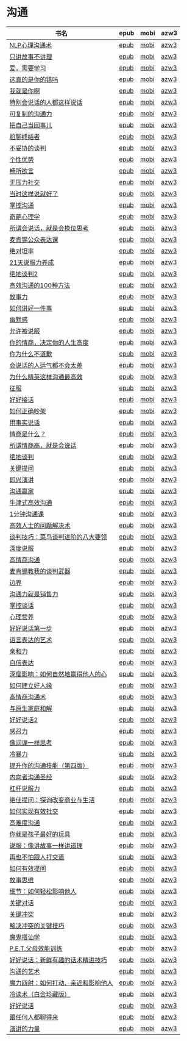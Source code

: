 # 沟通

| 书名 | epub | mobi | azw3 |
| --- | --- | --- | --- |
| [NLP心理沟通术](http://ct.dalanmei.com/f/31084289-771246391-e44cd1) | [epub](http://ct.dalanmei.com/f/31084289-771246391-e44cd1) | [mobi](http://ct.dalanmei.com/f/31084289-771231095-86ff38) | [azw3](http://ct.dalanmei.com/f/31084289-771236208-f5184c) |
| [只讲故事不讲理](http://ct.dalanmei.com/f/31084289-771246975-c77928) | [epub](http://ct.dalanmei.com/f/31084289-771246975-c77928) | [mobi](http://ct.dalanmei.com/f/31084289-771231836-32c932) | [azw3](http://ct.dalanmei.com/f/31084289-771236672-14a3ab) |
| [爱，需要学习](http://ct.dalanmei.com/f/31084289-771241455-14e565) | [epub](http://ct.dalanmei.com/f/31084289-771241455-14e565) | [mobi](http://ct.dalanmei.com/f/31084289-771230075-6752ee) | [azw3](http://ct.dalanmei.com/f/31084289-771233655-cbe822) |
| [这真的是你的错吗](http://ct.dalanmei.com/f/31084289-570306122-82fb50) | [epub](http://ct.dalanmei.com/f/31084289-570306122-82fb50) | [mobi](http://ct.dalanmei.com/f/31084289-570169701-f02767) | [azw3](http://ct.dalanmei.com/f/31084289-570377679-e287a8) |
| [我就是你啊](http://ct.dalanmei.com/f/31084289-570331811-ac0d10) | [epub](http://ct.dalanmei.com/f/31084289-570331811-ac0d10) | [mobi](http://ct.dalanmei.com/f/31084289-570156461-91da67) | [azw3](http://ct.dalanmei.com/f/31084289-571398769-b16c67) |
| [特别会说话的人都这样说话](http://ct.dalanmei.com/f/31084289-570353436-875e32) | [epub](http://ct.dalanmei.com/f/31084289-570353436-875e32) | [mobi](http://ct.dalanmei.com/f/31084289-570161548-5049aa) | [azw3](http://ct.dalanmei.com/f/31084289-571401703-596edd) |
| [可复制的沟通力](http://ct.dalanmei.com/f/31084289-570354254-6518d9) | [epub](http://ct.dalanmei.com/f/31084289-570354254-6518d9) | [mobi](http://ct.dalanmei.com/f/31084289-570134522-8e3432) | [azw3](http://ct.dalanmei.com/f/31084289-571402093-3bde13) |
| [把自己当回事儿](http://ct.dalanmei.com/f/31084289-570267830-2ce41b) | [epub](http://ct.dalanmei.com/f/31084289-570267830-2ce41b) | [mobi](http://ct.dalanmei.com/f/31084289-570124998-b54144) | [azw3](http://ct.dalanmei.com/f/31084289-571407570-b1d01e) |
| [尬聊终结者](http://ct.dalanmei.com/f/31084289-570271745-e97d0e) | [epub](http://ct.dalanmei.com/f/31084289-570271745-e97d0e) | [mobi](http://ct.dalanmei.com/f/31084289-570129080-36cac8) | [azw3](http://ct.dalanmei.com/f/31084289-571410439-20a528) |
| [不妥协的谈判](http://ct.dalanmei.com/f/31084289-570271777-9d1d45) | [epub](http://ct.dalanmei.com/f/31084289-570271777-9d1d45) | [mobi](http://ct.dalanmei.com/f/31084289-570129121-8bc732) | [azw3](http://ct.dalanmei.com/f/31084289-571410450-641b7b) |
| [个性优势](http://ct.dalanmei.com/f/31084289-570251036-ccec3f) | [epub](http://ct.dalanmei.com/f/31084289-570251036-ccec3f) | [mobi](http://ct.dalanmei.com/f/31084289-569464400-f6e534) | [azw3](http://ct.dalanmei.com/f/31084289-571410933-8dd291) |
| [畅所欲言](http://ct.dalanmei.com/f/31084289-570254401-6893db) | [epub](http://ct.dalanmei.com/f/31084289-570254401-6893db) | [mobi](http://ct.dalanmei.com/f/31084289-570107086-29f844) | [azw3](http://ct.dalanmei.com/f/31084289-571412524-341e19) |
| [无压力社交](http://ct.dalanmei.com/f/31084289-570259058-68c274) | [epub](http://ct.dalanmei.com/f/31084289-570259058-68c274) | [mobi](http://ct.dalanmei.com/f/31084289-570108696-2bec0a) | [azw3](http://ct.dalanmei.com/f/31084289-571416199-f14e68) |
| [当时这样说就好了](http://ct.dalanmei.com/f/31084289-570236862-6e1ef9) | [epub](http://ct.dalanmei.com/f/31084289-570236862-6e1ef9) | [mobi](http://ct.dalanmei.com/f/31084289-569452034-772666) | [azw3](http://ct.dalanmei.com/f/31084289-571418960-6948a6) |
| [掌控沟通](http://ct.dalanmei.com/f/31084289-570239467-7a944f) | [epub](http://ct.dalanmei.com/f/31084289-570239467-7a944f) | [mobi](http://ct.dalanmei.com/f/31084289-569452586-3c8e97) | [azw3](http://ct.dalanmei.com/f/31084289-571419549-3f05f3) |
| [奇葩心理学](http://ct.dalanmei.com/f/31084289-572054154-f420ec) | [epub](http://ct.dalanmei.com/f/31084289-572054154-f420ec) | [mobi](http://ct.dalanmei.com/f/31084289-571731991-93868a) | [azw3](http://ct.dalanmei.com/f/31084289-572084396-17df32) |
| [所谓会说话，就是会换位思考](http://ct.dalanmei.com/f/31084289-572079395-f0a4e4) | [epub](http://ct.dalanmei.com/f/31084289-572079395-f0a4e4) | [mobi](http://ct.dalanmei.com/f/31084289-571729943-c6b83d) | [azw3](http://ct.dalanmei.com/f/31084289-572106081-8fcea5) |
| [麦肯锡公众表达课](http://ct.dalanmei.com/f/31084289-572080698-cdc9e0) | [epub](http://ct.dalanmei.com/f/31084289-572080698-cdc9e0) | [mobi](http://ct.dalanmei.com/f/31084289-571729457-7aa3ce) | [azw3](http://ct.dalanmei.com/f/31084289-572108457-c0e23d) |
| [绝对坦率](http://ct.dalanmei.com/f/31084289-572087927-0bcba1) | [epub](http://ct.dalanmei.com/f/31084289-572087927-0bcba1) | [mobi](http://ct.dalanmei.com/f/31084289-571728580-a842aa) | [azw3](http://ct.dalanmei.com/f/31084289-572112767-9c40eb) |
| [21天说服力养成](http://ct.dalanmei.com/f/31084289-572088514-b1ad0c) | [epub](http://ct.dalanmei.com/f/31084289-572088514-b1ad0c) | [mobi](http://ct.dalanmei.com/f/31084289-571728346-146b54) | [azw3](http://ct.dalanmei.com/f/31084289-572112923-1afd31) |
| [绝地谈判2](http://ct.dalanmei.com/f/31084289-572093203-6a5c8a) | [epub](http://ct.dalanmei.com/f/31084289-572093203-6a5c8a) | [mobi](http://ct.dalanmei.com/f/31084289-571727197-ff644c) | [azw3](http://ct.dalanmei.com/f/31084289-572114201-28cc3b) |
| [高效沟通的100种方法](http://ct.dalanmei.com/f/31084289-572112078-cd14d0) | [epub](http://ct.dalanmei.com/f/31084289-572112078-cd14d0) | [mobi](http://ct.dalanmei.com/f/31084289-571725088-54b285) | [azw3](http://ct.dalanmei.com/f/31084289-572115848-be2de2) |
| [故事力](http://ct.dalanmei.com/f/31084289-572112927-352dc2) | [epub](http://ct.dalanmei.com/f/31084289-572112927-352dc2) | [mobi](http://ct.dalanmei.com/f/31084289-571722132-1d6fef) | [azw3](http://ct.dalanmei.com/f/31084289-572120005-27d091) |
| [如何讲好一件事](http://ct.dalanmei.com/f/31084289-572113512-5682d2) | [epub](http://ct.dalanmei.com/f/31084289-572113512-5682d2) | [mobi](http://ct.dalanmei.com/f/31084289-571718897-a7f9ce) | [azw3](http://ct.dalanmei.com/f/31084289-572120543-2b9993) |
| [幽默感](http://ct.dalanmei.com/f/31084289-572113949-92db86) | [epub](http://ct.dalanmei.com/f/31084289-572113949-92db86) | [mobi](http://ct.dalanmei.com/f/31084289-571714858-0fdf0e) | [azw3](http://ct.dalanmei.com/f/31084289-572122684-add50c) |
| [允许被说服](http://ct.dalanmei.com/f/31084289-572114016-dab939) | [epub](http://ct.dalanmei.com/f/31084289-572114016-dab939) | [mobi](http://ct.dalanmei.com/f/31084289-571714642-bf6793) | [azw3](http://ct.dalanmei.com/f/31084289-572123124-f482ec) |
| [你的情商，决定你的人生高度](http://ct.dalanmei.com/f/31084289-572114133-abd67b) | [epub](http://ct.dalanmei.com/f/31084289-572114133-abd67b) | [mobi](http://ct.dalanmei.com/f/31084289-571714117-0cb8bf) | [azw3](http://ct.dalanmei.com/f/31084289-572125777-0b7fbb) |
| [你为什么不道歉](http://ct.dalanmei.com/f/31084289-572114150-818bf6) | [epub](http://ct.dalanmei.com/f/31084289-572114150-818bf6) | [mobi](http://ct.dalanmei.com/f/31084289-571714072-da661d) | [azw3](http://ct.dalanmei.com/f/31084289-572126134-e1ab28) |
| [会说话的人运气都不会太差](http://ct.dalanmei.com/f/31084289-572114217-2aceb3) | [epub](http://ct.dalanmei.com/f/31084289-572114217-2aceb3) | [mobi](http://ct.dalanmei.com/f/31084289-571713763-93d1ce) | [azw3](http://ct.dalanmei.com/f/31084289-572127839-363418) |
| [为什么精英这样沟通最高效](http://ct.dalanmei.com/f/31084289-572114542-3cd308) | [epub](http://ct.dalanmei.com/f/31084289-572114542-3cd308) | [mobi](http://ct.dalanmei.com/f/31084289-571712818-004451) | [azw3](http://ct.dalanmei.com/f/31084289-572131586-db3b81) |
| [征服](http://ct.dalanmei.com/f/31084289-572114668-2dab1e) | [epub](http://ct.dalanmei.com/f/31084289-572114668-2dab1e) | [mobi](http://ct.dalanmei.com/f/31084289-571711956-e857ec) | [azw3](http://ct.dalanmei.com/f/31084289-572132989-724f89) |
| [好好接话](http://ct.dalanmei.com/f/31084289-572115079-afc7c5) | [epub](http://ct.dalanmei.com/f/31084289-572115079-afc7c5) | [mobi](http://ct.dalanmei.com/f/31084289-571709749-19f676) | [azw3](http://ct.dalanmei.com/f/31084289-572136123-0f8888) |
| [如何正确吵架](http://ct.dalanmei.com/f/31084289-572115368-f82fb7) | [epub](http://ct.dalanmei.com/f/31084289-572115368-f82fb7) | [mobi](http://ct.dalanmei.com/f/31084289-571708588-8b159d) | [azw3](http://ct.dalanmei.com/f/31084289-572137137-2aa2a2) |
| [用事实说话](http://ct.dalanmei.com/f/31084289-572116208-1d0e35) | [epub](http://ct.dalanmei.com/f/31084289-572116208-1d0e35) | [mobi](http://ct.dalanmei.com/f/31084289-571674880-b65245) | [azw3](http://ct.dalanmei.com/f/31084289-572159499-d2982d) |
| [情商是什么？](http://ct.dalanmei.com/f/31084289-572116882-35b5dd) | [epub](http://ct.dalanmei.com/f/31084289-572116882-35b5dd) | [mobi](http://ct.dalanmei.com/f/31084289-571658773-853274) | [azw3](http://ct.dalanmei.com/f/31084289-572177930-e3d24c) |
| [所谓情商高，就是会说话](http://ct.dalanmei.com/f/31084289-572117536-b306af) | [epub](http://ct.dalanmei.com/f/31084289-572117536-b306af) | [mobi](http://ct.dalanmei.com/f/31084289-571652168-058055) | [azw3](http://ct.dalanmei.com/f/31084289-572180003-2162ab) |
| [绝地谈判](http://ct.dalanmei.com/f/31084289-572117551-cbd98e) | [epub](http://ct.dalanmei.com/f/31084289-572117551-cbd98e) | [mobi](http://ct.dalanmei.com/f/31084289-571652050-786a0f) | [azw3](http://ct.dalanmei.com/f/31084289-572180019-ca44ff) |
| [关键提问](http://ct.dalanmei.com/f/31084289-572120235-7ce335) | [epub](http://ct.dalanmei.com/f/31084289-572120235-7ce335) | [mobi](http://ct.dalanmei.com/f/31084289-571648412-40cb12) | [azw3](http://ct.dalanmei.com/f/31084289-572180515-3c424b) |
| [即兴演讲](http://ct.dalanmei.com/f/31084289-572120254-b99202) | [epub](http://ct.dalanmei.com/f/31084289-572120254-b99202) | [mobi](http://ct.dalanmei.com/f/31084289-571648152-49a559) | [azw3](http://ct.dalanmei.com/f/31084289-572180531-66d9b4) |
| [沟通赢家](http://ct.dalanmei.com/f/31084289-572120612-205605) | [epub](http://ct.dalanmei.com/f/31084289-572120612-205605) | [mobi](http://ct.dalanmei.com/f/31084289-571639711-85164b) | [azw3](http://ct.dalanmei.com/f/31084289-572181081-f44ca6) |
| [牛津式高效沟通](http://ct.dalanmei.com/f/31084289-572120690-d2395f) | [epub](http://ct.dalanmei.com/f/31084289-572120690-d2395f) | [mobi](http://ct.dalanmei.com/f/31084289-571639161-758f41) | [azw3](http://ct.dalanmei.com/f/31084289-572181285-94b884) |
| [1分钟沟通课](http://ct.dalanmei.com/f/31084289-572120853-8d9d36) | [epub](http://ct.dalanmei.com/f/31084289-572120853-8d9d36) | [mobi](http://ct.dalanmei.com/f/31084289-571638718-7d2aad) | [azw3](http://ct.dalanmei.com/f/31084289-572182094-e79476) |
| [高效人士的问题解决术](http://ct.dalanmei.com/f/31084289-572120965-24a387) | [epub](http://ct.dalanmei.com/f/31084289-572120965-24a387) | [mobi](http://ct.dalanmei.com/f/31084289-571638519-c742c2) | [azw3](http://ct.dalanmei.com/f/31084289-572182456-940ffb) |
| [谈判技巧：菜鸟谈判进阶的八大要领](http://ct.dalanmei.com/f/31084289-572121664-254d01) | [epub](http://ct.dalanmei.com/f/31084289-572121664-254d01) | [mobi](http://ct.dalanmei.com/f/31084289-571637989-48b710) | [azw3](http://ct.dalanmei.com/f/31084289-572183157-7d4895) |
| [深度说服](http://ct.dalanmei.com/f/31084289-571796944-035f46) | [epub](http://ct.dalanmei.com/f/31084289-571796944-035f46) | [mobi](http://ct.dalanmei.com/f/31084289-571531134-c5dae4) | [azw3](http://ct.dalanmei.com/f/31084289-572194639-2ba4b6) |
| [高情商沟通](http://ct.dalanmei.com/f/31084289-571814162-9e0807) | [epub](http://ct.dalanmei.com/f/31084289-571814162-9e0807) | [mobi](http://ct.dalanmei.com/f/31084289-571543549-f48c07) | [azw3](http://ct.dalanmei.com/f/31084289-572196580-f392f5) |
| [麦肯锡教我的谈判武器](http://ct.dalanmei.com/f/31084289-571819646-db9edb) | [epub](http://ct.dalanmei.com/f/31084289-571819646-db9edb) | [mobi](http://ct.dalanmei.com/f/31084289-571548446-8f3ace) | [azw3](http://ct.dalanmei.com/f/31084289-572199067-752f4e) |
| [边界](http://ct.dalanmei.com/f/31084289-571820588-fd5b5f) | [epub](http://ct.dalanmei.com/f/31084289-571820588-fd5b5f) | [mobi](http://ct.dalanmei.com/f/31084289-571548800-4cf25f) | [azw3](http://ct.dalanmei.com/f/31084289-572199470-2709f3) |
| [沟通力就是销售力](http://ct.dalanmei.com/f/31084289-571826959-24ff10) | [epub](http://ct.dalanmei.com/f/31084289-571826959-24ff10) | [mobi](http://ct.dalanmei.com/f/31084289-571549230-dbbf37) | [azw3](http://ct.dalanmei.com/f/31084289-572199972-3cc289) |
| [掌控谈话](http://ct.dalanmei.com/f/31084289-571919712-80ffab) | [epub](http://ct.dalanmei.com/f/31084289-571919712-80ffab) | [mobi](http://ct.dalanmei.com/f/31084289-571559007-614b9c) | [azw3](http://ct.dalanmei.com/f/31084289-572211412-e54755) |
| [心理营养](http://ct.dalanmei.com/f/31084289-571738099-acdd64) | [epub](http://ct.dalanmei.com/f/31084289-571738099-acdd64) | [mobi](http://ct.dalanmei.com/f/31084289-571601266-8c27d0) | [azw3](http://ct.dalanmei.com/f/31084289-571917626-d12893) |
| [好好说话第一步](http://ct.dalanmei.com/f/31084289-571778153-fb4040) | [epub](http://ct.dalanmei.com/f/31084289-571778153-fb4040) | [mobi](http://ct.dalanmei.com/f/31084289-571517474-1e1ab2) | [azw3](http://ct.dalanmei.com/f/31084289-571923344-c82d51) |
| [语言表达的艺术](http://ct.dalanmei.com/f/31084289-571778367-b2e633) | [epub](http://ct.dalanmei.com/f/31084289-571778367-b2e633) | [mobi](http://ct.dalanmei.com/f/31084289-571517712-4b8f1c) | [azw3](http://ct.dalanmei.com/f/31084289-571923515-3aaee2) |
| [亲和力](http://ct.dalanmei.com/f/31084289-571778410-12502a) | [epub](http://ct.dalanmei.com/f/31084289-571778410-12502a) | [mobi](http://ct.dalanmei.com/f/31084289-571517745-f4ab7c) | [azw3](http://ct.dalanmei.com/f/31084289-571923559-7a5e25) |
| [自信表达](http://ct.dalanmei.com/f/31084289-571778951-20c8c7) | [epub](http://ct.dalanmei.com/f/31084289-571778951-20c8c7) | [mobi](http://ct.dalanmei.com/f/31084289-571522387-1a8be5) | [azw3](http://ct.dalanmei.com/f/31084289-571974795-e7054f) |
| [深度影响：如何自然地赢得他人的心](http://ct.dalanmei.com/f/31084289-571780490-a60da7) | [epub](http://ct.dalanmei.com/f/31084289-571780490-a60da7) | [mobi](http://ct.dalanmei.com/f/31084289-571525604-883ef2) | [azw3](http://ct.dalanmei.com/f/31084289-571976749-a1c1ba) |
| [如何建立好人缘](http://ct.dalanmei.com/f/31084289-572121113-4cd81f) | [epub](http://ct.dalanmei.com/f/31084289-572121113-4cd81f) | [mobi](http://ct.dalanmei.com/f/31084289-571596022-5ca9c6) | [azw3](http://ct.dalanmei.com/f/31084289-571977916-00d884) |
| [高情商沟通术](http://ct.dalanmei.com/f/31084289-572123994-2415d1) | [epub](http://ct.dalanmei.com/f/31084289-572123994-2415d1) | [mobi](http://ct.dalanmei.com/f/31084289-571594654-80eff6) | [azw3](http://ct.dalanmei.com/f/31084289-571982390-2de52a) |
| [与原生家庭和解](http://ct.dalanmei.com/f/31084289-571831812-0273ee) | [epub](http://ct.dalanmei.com/f/31084289-571831812-0273ee) | [mobi](http://ct.dalanmei.com/f/31084289-571549505-750e4e) | [azw3](http://ct.dalanmei.com/f/31084289-572065356-bfb067) |
| [好好说话2](http://ct.dalanmei.com/f/31084289-571832804-0048a1) | [epub](http://ct.dalanmei.com/f/31084289-571832804-0048a1) | [mobi](http://ct.dalanmei.com/f/31084289-571549584-b7f43f) | [azw3](http://ct.dalanmei.com/f/31084289-572065481-4161dd) |
| [感召力](http://ct.dalanmei.com/f/31084289-571841301-800d24) | [epub](http://ct.dalanmei.com/f/31084289-571841301-800d24) | [mobi](http://ct.dalanmei.com/f/31084289-571550131-95e7ad) | [azw3](http://ct.dalanmei.com/f/31084289-572066279-447fd8) |
| [像间谍一样思考](http://ct.dalanmei.com/f/31084289-571916749-6f21df) | [epub](http://ct.dalanmei.com/f/31084289-571916749-6f21df) | [mobi](http://ct.dalanmei.com/f/31084289-571558276-a8dedd) | [azw3](http://ct.dalanmei.com/f/31084289-572074938-a9a96e) |
| [冷暴力](http://ct.dalanmei.com/f/31084289-571921638-0d1ed8) | [epub](http://ct.dalanmei.com/f/31084289-571921638-0d1ed8) | [mobi](http://ct.dalanmei.com/f/31084289-571559320-a29e83) | [azw3](http://ct.dalanmei.com/f/31084289-572076764-f466e3) |
| [提升你的沟通技能（第四版）](http://ct.dalanmei.com/f/31084289-571983669-43fc0d) | [epub](http://ct.dalanmei.com/f/31084289-571983669-43fc0d) | [mobi](http://ct.dalanmei.com/f/31084289-571559907-89c5fc) | [azw3](http://ct.dalanmei.com/f/31084289-572078354-2b23a7) |
| [内向者沟通圣经](http://ct.dalanmei.com/f/31084289-571986562-ad5d27) | [epub](http://ct.dalanmei.com/f/31084289-571986562-ad5d27) | [mobi](http://ct.dalanmei.com/f/31084289-571560984-e88a46) | [azw3](http://ct.dalanmei.com/f/31084289-572078729-d4d109) |
| [杠杆说服力](http://ct.dalanmei.com/f/31084289-572010205-5fb331) | [epub](http://ct.dalanmei.com/f/31084289-572010205-5fb331) | [mobi](http://ct.dalanmei.com/f/31084289-571562822-320a16) | [azw3](http://ct.dalanmei.com/f/31084289-571841468-8bfc8e) |
| [绝佳提问：探询改变商业与生活](http://ct.dalanmei.com/f/31084289-571732293-02a2b7) | [epub](http://ct.dalanmei.com/f/31084289-571732293-02a2b7) | [mobi](http://ct.dalanmei.com/f/31084289-571587085-bc9bfb) | [azw3](http://ct.dalanmei.com/f/31084289-571843052-7920e7) |
| [如何实现有效社交](http://ct.dalanmei.com/f/31084289-571735396-2a4fd9) | [epub](http://ct.dalanmei.com/f/31084289-571735396-2a4fd9) | [mobi](http://ct.dalanmei.com/f/31084289-571584656-1f3eab) | [azw3](http://ct.dalanmei.com/f/31084289-571851231-d05b0e) |
| [高难度沟通](http://ct.dalanmei.com/f/31084289-571735495-8b4da3) | [epub](http://ct.dalanmei.com/f/31084289-571735495-8b4da3) | [mobi](http://ct.dalanmei.com/f/31084289-571584452-f73052) | [azw3](http://ct.dalanmei.com/f/31084289-571853366-3cc1a5) |
| [你就是孩子最好的玩具](http://ct.dalanmei.com/f/31084289-571736230-ea57a7) | [epub](http://ct.dalanmei.com/f/31084289-571736230-ea57a7) | [mobi](http://ct.dalanmei.com/f/31084289-571583032-60ba22) | [azw3](http://ct.dalanmei.com/f/31084289-571856206-0007d0) |
| [说服：像讲故事一样讲道理](http://ct.dalanmei.com/f/31084289-571736304-265b6a) | [epub](http://ct.dalanmei.com/f/31084289-571736304-265b6a) | [mobi](http://ct.dalanmei.com/f/31084289-571582875-6eac86) | [azw3](http://ct.dalanmei.com/f/31084289-571856401-3c1864) |
| [再也不怕跟人打交道](http://ct.dalanmei.com/f/31084289-571736888-475306) | [epub](http://ct.dalanmei.com/f/31084289-571736888-475306) | [mobi](http://ct.dalanmei.com/f/31084289-571581692-3ec44a) | [azw3](http://ct.dalanmei.com/f/31084289-571861336-e81dab) |
| [如何有效提问](http://ct.dalanmei.com/f/31084289-571737284-436a87) | [epub](http://ct.dalanmei.com/f/31084289-571737284-436a87) | [mobi](http://ct.dalanmei.com/f/31084289-571590380-12a26f) | [azw3](http://ct.dalanmei.com/f/31084289-571863360-8c9709) |
| [故事思维](http://ct.dalanmei.com/f/31084289-571738265-8ab374) | [epub](http://ct.dalanmei.com/f/31084289-571738265-8ab374) | [mobi](http://ct.dalanmei.com/f/31084289-571588240-68cc40) | [azw3](http://ct.dalanmei.com/f/31084289-571868623-b8a483) |
| [细节：如何轻松影响他人](http://ct.dalanmei.com/f/31084289-571774694-63683f) | [epub](http://ct.dalanmei.com/f/31084289-571774694-63683f) | [mobi](http://ct.dalanmei.com/f/31084289-571497385-b97895) | [azw3](http://ct.dalanmei.com/f/31084289-571871350-e0faba) |
| [关键对话](http://ct.dalanmei.com/f/31084289-571774840-7cfb5d) | [epub](http://ct.dalanmei.com/f/31084289-571774840-7cfb5d) | [mobi](http://ct.dalanmei.com/f/31084289-571498058-848163) | [azw3](http://ct.dalanmei.com/f/31084289-571872549-d18510) |
| [关键冲突](http://ct.dalanmei.com/f/31084289-571774841-8d0e0f) | [epub](http://ct.dalanmei.com/f/31084289-571774841-8d0e0f) | [mobi](http://ct.dalanmei.com/f/31084289-571498066-5ef93b) | [azw3](http://ct.dalanmei.com/f/31084289-571872563-ae4143) |
| [解决冲突的关键技巧](http://ct.dalanmei.com/f/31084289-571781237-eafa87) | [epub](http://ct.dalanmei.com/f/31084289-571781237-eafa87) | [mobi](http://ct.dalanmei.com/f/31084289-571526446-a92266) | [azw3](http://ct.dalanmei.com/f/31084289-571881208-187832) |
| [魔鬼搭讪学](None) | [epub](None) | [mobi](None) | [azw3](None) |
| [P.E.T.父母效能训练](http://ct.dalanmei.com/f/31084289-582969237-c14d66) | [epub](http://ct.dalanmei.com/f/31084289-582969237-c14d66) | [mobi](http://ct.dalanmei.com/f/31084289-582938640-813fdc) | [azw3](http://ct.dalanmei.com/f/31084289-582968414-067560) |
| [好好说话：新鲜有趣的话术精进技巧](None) | [epub](None) | [mobi](None) | [azw3](None) |
| [沟通的艺术](None) | [epub](None) | [mobi](None) | [azw3](None) |
| [魔力四射：如何打动、亲近和影响他人](None) | [epub](None) | [mobi](None) | [azw3](None) |
| [冷读术（白金珍藏版）](http://ct.dalanmei.com/f/31084289-571786448-382dd7) | [epub](http://ct.dalanmei.com/f/31084289-571786448-382dd7) | [mobi](http://ct.dalanmei.com/f/31084289-571452363-2d2a18) | [azw3](http://ct.dalanmei.com/f/31084289-571885664-08a273) |
| [好好说话](http://ct.dalanmei.com/f/31084289-571786450-cca6b0) | [epub](http://ct.dalanmei.com/f/31084289-571786450-cca6b0) | [mobi](http://ct.dalanmei.com/f/31084289-571452368-f90537) | [azw3](http://ct.dalanmei.com/f/31084289-571885665-8a6089) |
| [跟任何人都聊得来](http://ct.dalanmei.com/f/31084289-571787020-7b44a1) | [epub](http://ct.dalanmei.com/f/31084289-571787020-7b44a1) | [mobi](http://ct.dalanmei.com/f/31084289-571453270-191a43) | [azw3](http://ct.dalanmei.com/f/31084289-571886130-6f2d90) |
| [演讲的力量](http://ct.dalanmei.com/f/31084289-571787686-853991) | [epub](http://ct.dalanmei.com/f/31084289-571787686-853991) | [mobi](http://ct.dalanmei.com/f/31084289-571454502-f8d753) | [azw3](http://ct.dalanmei.com/f/31084289-571888170-89c63e) |
